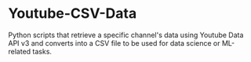 # Youtube-CSV-Data
Python scripts that retrieve a specific channel's data using Youtube Data API v3 and converts into a CSV file to be used for data science or ML-related tasks.
